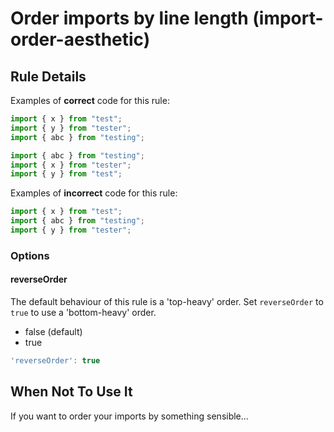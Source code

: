 # Order imports by line length (import-order-aesthetic)

## Rule Details

Examples of **correct** code for this rule:

```js
import { x } from "test";
import { y } from "tester";
import { abc } from "testing";
```

```js
import { abc } from "testing";
import { x } from "tester";
import { y } from "test";
```

Examples of **incorrect** code for this rule:

```js
import { x } from "test";
import { abc } from "testing";
import { y } from "tester";
```

### Options

#### reverseOrder

The default behaviour of this rule is a 'top-heavy' order. Set `reverseOrder` to `true` to use a 'bottom-heavy' order.

- false (default)
- true

```js
'reverseOrder': true
```

## When Not To Use It

If you want to order your imports by something sensible...
